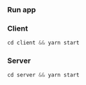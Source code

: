 ### Run app

### Client

```js
cd client && yarn start
```

### Server

```js
cd server && yarn start
```
